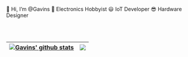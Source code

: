 👋 Hi, I’m @Gavins 
👀 Electronics Hobbyist
😃 IoT Developer
😎 Hardware Designer


\
&nbsp;


| <a href="https://github.com/anuraghazra/github-readme-stats"><img align="center" src="https://github-readme-stats.vercel.app/api?username=GavinsMJ&count_private=true&show_icons=true&hide=prs,issues&hide_border=false&theme=tokyonight" alt="Gavins' github stats" /></a> | <a href="https://github.com/anuraghazra/github-readme-stats"><img align="center" src="https://github-readme-stats.vercel.app/api/top-langs/?username=GavinsMJ&langs_count=10&layout=compact&theme=radical" /></a> |
| ------------- | ------------- |

  <!-- ### ⚡ GitHub Stats
  [![Github Stats](https://github-readme-stats.vercel.app/api?username=GavinsMJ&count_private=true&show_icons=true&hide=prs,issues&include_all_commits=true&hide_border=false&theme=tokyonight)](https://github.com/anuraghazra/github-readme-stats)

  ### Top Languages
[![Top Langs](https://github-readme-stats.vercel.app/api/top-langs/?username=GavinsMJ&langs_count=10&layout=compact&theme=radical)](https://github.com/anuraghazra/github-readme-stats) -->

<!-- ### Wakatime Stats
[![willianrod's wakatime stats](https://github-readme-stats.vercel.app/api/wakatime?username=GavinsMJ&layout=compact&theme=radical)](https://github.com/anuraghazra/github-readme-stats) -->


<!---
GavinsMJ/GavinsMJ is a ✨ special ✨ repository because its `README.md` (this file) appears on your GitHub profile.
You can click the Preview link to take a look at your changes.
--->
